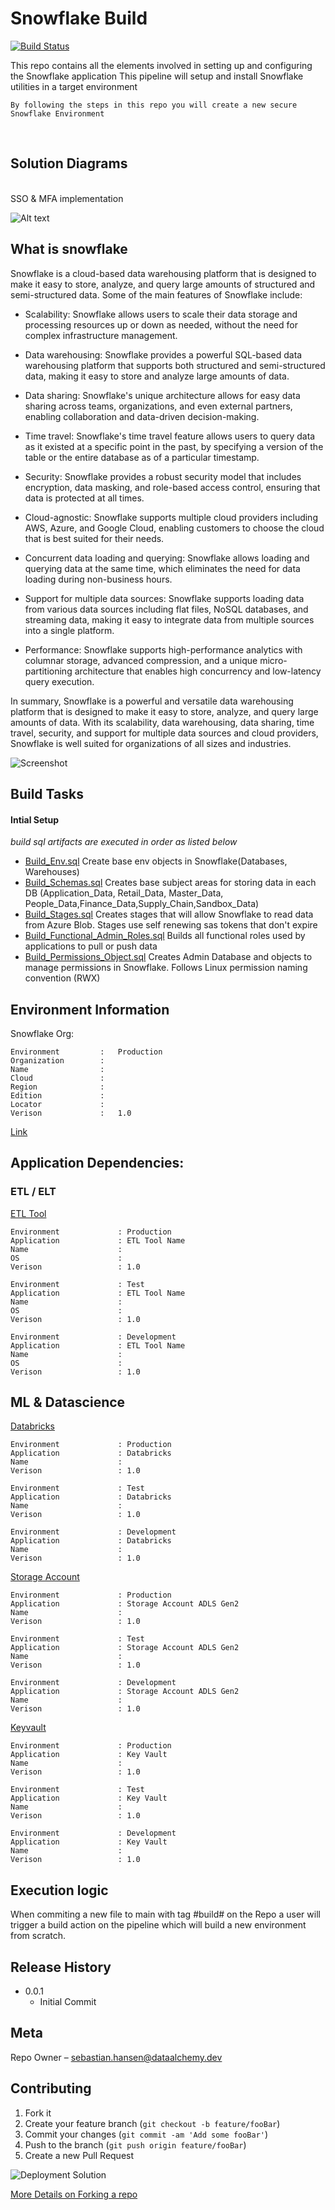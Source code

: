 # Snowflake Build

[![Build Status][travis-image]][travis-url]

This repo contains all the elements involved in setting up and configuring the Snowflake application 
This pipeline will setup and install Snowflake utilities in a target environment  



`By following the steps in this repo you will create a new secure Snowflake Environment`

<br>

## Solution Diagrams
<br>
SSO & MFA implementation

![Alt text](src/initial_setup_queries/Security/sso_configuration.gif)
## What is snowflake



Snowflake is a cloud-based data warehousing platform that is designed to make it easy to store, analyze, and query large amounts of structured and semi-structured data. Some of the main features of Snowflake include:

- Scalability: Snowflake allows users to scale their data storage and processing resources up or down as needed, without the need for complex infrastructure management.

- Data warehousing: Snowflake provides a powerful SQL-based data warehousing platform that supports both structured and semi-structured data, making it easy to store and analyze large amounts of data.

- Data sharing: Snowflake's unique architecture allows for easy data sharing across teams, organizations, and even external partners, enabling collaboration and data-driven decision-making.

- Time travel: Snowflake's time travel feature allows users to query data as it existed at a specific point in the past, by specifying a version of the table or the entire database as of a particular timestamp.

- Security: Snowflake provides a robust security model that includes encryption, data masking, and role-based access control, ensuring that data is protected at all times.

- Cloud-agnostic: Snowflake supports multiple cloud providers including AWS, Azure, and Google Cloud, enabling customers to choose the cloud that is best suited for their needs.

- Concurrent data loading and querying: Snowflake allows loading and querying data at the same time, which eliminates the need for data loading during non-business hours.

- Support for multiple data sources: Snowflake supports loading data from various data sources including flat files, NoSQL databases, and streaming data, making it easy to integrate data from multiple sources into a single platform.

- Performance: Snowflake supports high-performance analytics with columnar storage, advanced compression, and a unique micro-partitioning architecture that enables high concurrency and low-latency query execution.

In summary, Snowflake is a powerful and versatile data warehousing platform that is designed to make it easy to store, analyze, and query large amounts of data. With its scalability, data warehousing, data sharing, time travel, security, and support for multiple data sources and cloud providers, Snowflake is well suited for organizations of all sizes and industries.


![Screenshot](Lifecycle.jpg)
## Build Tasks

#### Intial Setup
*build sql artifacts are executed in order as listed below*
- [Build_Env.sql](src\initial_setup_queries\Build_Env.sql) Create base env objects in Snowflake(Databases, Warehouses)
- [Build_Schemas.sql](src\initial_setup_queries\Build_Schemas.sql) Creates base subject areas for storing data in each DB (Application_Data, Retail_Data, Master_Data, People_Data,Finance_Data,Supply_Chain,Sandbox_Data)
- [Build_Stages.sql](src\initial_setup_queries\Build_Stages.sql) Creates stages that will allow Snowflake to read data from Azure Blob. Stages use self renewing sas tokens that don't expire
- [Build_Functional_Admin_Roles.sql](src\initial_setup_queries\Build_Functional_Admin_Roles.sql) Builds all functional roles used by applications to pull or push data
- [Build_Permissions_Object.sql](src\initial_setup_queries\Build_Permissions_Object.sql) Creates Admin Database and objects to manage permissions in Snowflake. Follows Linux permission naming convention (RWX)




## Environment Information
Snowflake Org:
```
Environment         :   Production
Organization        :	
Name                :	
Cloud               :	
Region              :	
Edition             :	
Locator             :	
Verison             :   1.0
```
[Link]()


## Application Dependencies:

### ETL / ELT 

[ETL Tool]()

```
Environment             : Production
Application             : ETL Tool Name
Name                    : 
OS                      : 
Verison                 : 1.0
```

```
Environment             : Test
Application             : ETL Tool Name
Name                    : 
OS                      : 
Verison                 : 1.0
```

```
Environment             : Development
Application             : ETL Tool Name
Name                    : 
OS                      : 
Verison                 : 1.0
```
## ML & Datascience
[Databricks]()
```
Environment             : Production
Application             : Databricks
Name                    : 
Verison                 : 1.0
```

```
Environment             : Test
Application             : Databricks
Name                    : 
Verison                 : 1.0
```

```
Environment             : Development
Application             : Databricks
Name                    : 
Verison                 : 1.0
```

[Storage Account]()
```
Environment             : Production
Application             : Storage Account ADLS Gen2
Name                    : 
Verison                 : 1.0
```
```
Environment             : Test
Application             : Storage Account ADLS Gen2
Name                    : 
Verison                 : 1.0
```
```
Environment             : Development
Application             : Storage Account ADLS Gen2
Name                    : 
Verison                 : 1.0
```


[Keyvault]()
```
Environment             : Production
Application             : Key Vault
Name                    : 
Verison                 : 1.0
```
```
Environment             : Test
Application             : Key Vault
Name                    : 
Verison                 : 1.0
```
```
Environment             : Development
Application             : Key Vault
Name                    : 
Verison                 : 1.0
```







## Execution logic

When commiting a new file to main with tag #build# on the Repo a user will trigger a build action on the pipeline which will build a new environment from scratch. 
## Release History

* 0.0.1
    * Initial Commit

## Meta
Repo Owner – sebastian.hansen@dataalchemy.dev

## Contributing

1. Fork it 
2. Create your feature branch (`git checkout -b feature/fooBar`)
3. Commit your changes (`git commit -am 'Add some fooBar'`)
4. Push to the branch (`git push origin feature/fooBar`)
5. Create a new Pull Request

![Deployment Solution][deployment-diagram]

 [More Details on Forking a repo](forking-repo)
<!-- Markdown link & img dfn's -->


[travis-image]: https://img.shields.io/travis/dbader/node-datadog-metrics/master.svg?style=flat-square
[travis-url]: https://travis-ci.org/dbader/node-datadog-metrics
[deployment-diagram]: https://lucid.app/publicSegments/view/714776b6-8cb5-4280-9957-ee1300c696d1/image.png
[forking-repo]: https://docs.microsoft.com/en-us/azure/devops/repos/git/forks?view=azure-devops&tabs=visual-studio-2019
[choco]: https://community.chocolatey.org/courses/getting-started/what-is-chocolatey
[snowflake-pbi-integration]: https://docs.snowflake.com/en/user-guide/oauth-powerbi.html

